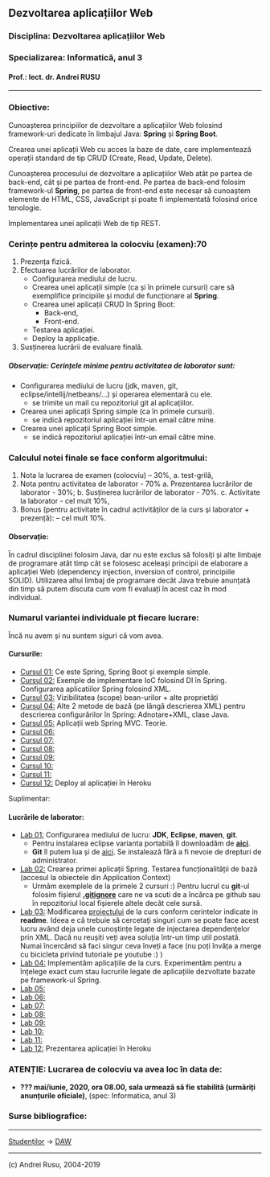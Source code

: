 ## Dezvoltarea aplicațiilor Web

### **Disciplina**: Dezvoltarea aplicațiilor Web

### **Specializarea**: Informatică, anul 3

#### Prof.: lect. dr. Andrei RUSU

---

### Obiective:

Cunoașterea principiilor de dezvoltare a aplicațiilor Web folosind framework-uri dedicate în limbajul Java: **Spring** și **Spring Boot**.

Crearea unei aplicații Web cu acces la baze de date, care implementează operații standard de tip CRUD (Create, Read, Update, Delete). 

Cunoașterea procesului de dezvoltare a aplicațiilor Web atât pe partea de back-end, cât și pe partea de front-end. Pe partea de back-end folosim framework-ul __Spring__, pe partea de front-end este necesar să cunoaștem elemente de HTML, CSS, JavaScript și poate fi implementată folosind orice tenologie. 

Implementarea unei aplicații Web de tip REST.   


### Cerințe pentru admiterea la colocviu (examen):70

1. Prezența fizică.
2. Efectuarea lucrărilor de laborator.
   - Configurarea mediului de lucru.
   - Crearea unei aplicații simple (ca și în primele cursuri) care să exemplifice principiile și modul de funcționare al __Spring__. 
   - Crearea unei aplicații CRUD în Spring Boot:
     * Back-end,
     * Front-end.
   - Testarea aplicației.
   - Deploy la applicație. 
3. Susținerea lucrării de evaluare finală.

##### Observație: Cerințele minime pentru activitatea de laborator sunt: 

- Configurarea mediului de lucru (jdk, maven, git, eclipse/intellij/netbeans/...) și operarea elementară cu ele.
  - se trimite un mail cu repozitoriul git al aplicațiilor.  
- Crearea unei aplicații Spring simple (ca în primele cursuri). 
  - se indică repozitoriul aplicației într-un email către mine.
- Crearea unei aplicații Spring Boot simple. 
  - se indică repozitoriul aplicației într-un email către mine. 

### Calculul  notei finale se face conform algoritmului:

1. Nota la lucrarea de examen (colocviu) – 30%,
   a. test-grilă,
2. Nota pentru activitatea de laborator - 70%
   a. Prezentarea lucrărilor de laborator - 30%;
   b. Susținerea lucrărilor de laborator - 70%.
   c. Activitate la laborator - cel mult 10%,
3. Bonus (pentru activitate în cadrul activităților de la curs și laborator + prezență): – cel mult 10%. 

#### Observație: 

În cadrul disciplinei folosim Java, dar nu este exclus să folosiți și alte limbaje de programare atât timp cât se folosesc aceleași principii de elaborare a aplicației Web (dependency injection, inversion of control, principiile SOLID). Utilizarea altui limbaj de programare decât Java trebuie anunțată din timp să putem discuta cum vom fi evaluați în acest caz în mod individual. 

### Numarul variantei individuale pt fiecare lucrare: 

Încă nu avem și nu suntem siguri că vom avea. 

#### Cursurile:

- [Cursul 01:](https://yadi.sk/d/-YkJj-XSUR-JwQ) Ce este Spring, Spring Boot și exemple simple.
- [Cursul 02:](https://yadi.sk/d/iC4NVySX10692g) Exemple de implementare IoC folosind DI în Spring. Configurarea aplicatiilor Spring folosind XML. 
- [Cursul 03:](https://yadi.sk/d/WGrttsjL-mipfQ) Vizibilitatea (scope) bean-urilor + alte proprietăți
- [Cursul 04:](https://yadi.sk/d/69PBBwauD9j5Dw) Alte 2 metode de bază (pe lângă descrierea XML) pentru descrierea configurărilor în Spring: Adnotare+XML, clase Java. 
- [Cursul 05:](https://yadi.sk/d/GJY2fFFdsIiGyg) Aplicații web Spring MVC. Teorie. 
- [Cursul 06:]()
- [Cursul 07:]()
- [Cursul 08:]()
- [Cursul 09:]()
- [Cursul 10:]()
- [Cursul 11:]() 
- [Cursul 12:]() Deploy al aplicației în Heroku

Suplimentar: 




#### Lucrările de laborator:

- [Lab 01:]() Configurarea mediului de lucru: __JDK__, __Eclipse__, __maven__, __git__. 
  - Pentru instalarea eclipse varianta portabilă îl downloadăm de [__aici__](https://yadi.sk/d/AO31kvrJgxyPmA).
  - __Git__ îl putem lua și de [aici](https://git-scm.com/download/win). Se instalează fără a fi nevoie de drepturi de administrator. 
- [Lab 02:]() Crearea primei aplicații Spring. Testarea funcționalității de bază (accesul la obiectele din Application Context)
  - Urmăm exemplele de la primele 2 cursuri :) Pentru lucrul cu __git__-ul folosim fișierul [__.gitignore__](https://yadi.sk/d/J5Kd4rqjKmLJjw) care ne va scuti de a încărca pe github sau în repozitoriul local fișierele altele decât cele sursă. 
- [Lab 03:]() Modificarea [proiectului](https://github.com/andrei-rusu-teach/lab02/archive/master.zip) de la curs conform cerintelor indicate in __readme__. Ideea e că trebuie să cercetați singuri cum se poate face acest lucru având deja unele cunoștințe legate de injectarea dependențelor prin XML. Dacă nu reușiti veți avea soluția într-un timp util postată. Numai încercând să faci singur ceva înveți a face (nu poți învăța a merge cu bicicleta privind tutoriale pe youtube :) )
- [Lab 04:]() Implementăm aplicațiile de la curs. Experimentăm pentru a înțelege exact cum stau lucrurile legate de aplicațiile dezvoltate bazate pe framework-ul Spring. 
- [Lab 05:]() 
- [Lab 06:]() 
- [Lab 07:]() 
- [Lab 08:]() 
- [Lab 09:]() 
- [Lab 10:]() 
- [Lab 11:]() 
- [Lab 12:]() Prezentarea aplicației în Heroku


### ATENȚIE: Lucrarea de colocviu va avea loc în data de:

* **??? mai/iunie, 2020, ora 08.00, sala urmează să fie stabilită (urmăriți anunțurile oficiale)**, (spec: Informatica, anul 3)

### Surse bibliografice:



***

[Studenților](./) -> [DAW]() 

---

(c) Andrei Rusu, 2004-2019


